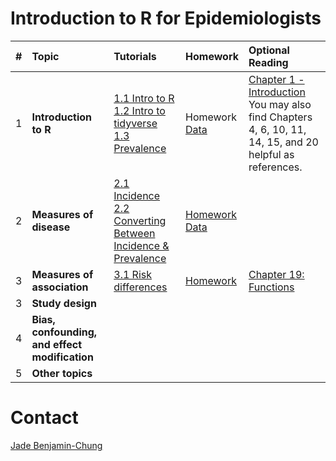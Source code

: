 # Introduction to R for Epidemiologists

|# | Topic | Tutorials  | Homework  | Optional Reading
|--- | :--- | :---       | :---       | :---   
|1 | <b>Introduction to R</b> |[1.1 Intro to R](https://www.pluralsight.com/courses/r-programming-fundamentals) <br /> [1.2 Intro to tidyverse](https://www.datacamp.com/courses/introduction-to-the-tidyverse) <br /> [1.3 Prevalence](https://jadebc.shinyapps.io/prevalence/) | Homework <br /><a href="https://raw.githubusercontent.com/kmishra9/PH241/master/Final%20Project/Data/washb-bangladesh-tr-public.csv" download>Data</a>| [Chapter 1 - Introduction](http://r4ds.had.co.nz/index.html) <br /> You may also find Chapters 4, 6, 10, 11, 14, 15, and 20 helpful as references.
|2 | <b>Measures of disease</b> | [2.1 Incidence](https://jadebc.shinyapps.io/Incidence/) <br />  [2.2 Converting Between Incidence & Prevalence](https://jadebc.shinyapps.io/convert-inc-prev/)|<a href="https://github.com/jadebc-berkeley/PH250B/blob/master/homework/hw_mod.R" download>Homework</a> <br /> <a href="https://github.com/jadebc-berkeley/PH250B/blob/master/homework/hw_mod.RData" download>Data</a>|
|3 | <b>Measures of association</b> | [3.1 Risk differences](https://jadebc.shinyapps.io/Risk_difference/) | <a href="https://github.com/jadebc-berkeley/PH250B/blob/master/homework/hw_moa.R" download> Homework</a> | [Chapter 19: Functions](http://r4ds.had.co.nz/functions.html)
|3 | <b>Study design</b> |||
|4 | <b>Bias, confounding, and effect modification</b> |||
|5 | <b>Other topics</b> |||



# Contact
[Jade Benjamin-Chung](mailto:jadebc@berkeley.edu)  

<!-- ![alt text](http://bbd.berkeley.edu/uploads/5/4/3/7/54378593/published/benjamin-chung-jade_1.jpeg?1507227294 "Jade") -->
